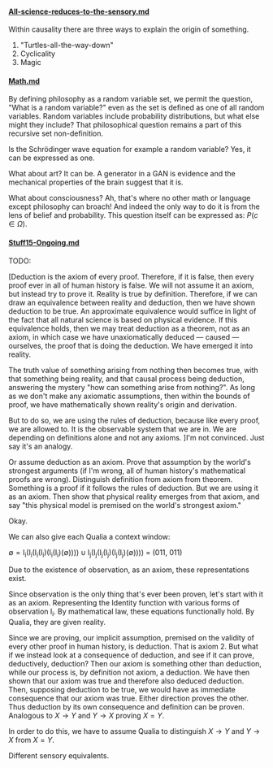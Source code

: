 #### [All-science-reduces-to-the-sensory.md](All-science-reduces-to-the-sensory.md)

Within causality there are three ways to explain the origin of something.

1. "Turtles-all-the-way-down"
2. Cyclicality
3. Magic

#### [Math.md](Math.md)

By defining philosophy as a random variable set, we permit the question, "What is a random variable?" even as the set is defined as one of all random variables. Random variables include probability distributions, but what else might they include? That philosophical question remains a part of this recursive set non-definition.

Is the Schrödinger wave equation for example a random variable? Yes, it can be expressed as one.

What about art? It can be. A generator in a GAN is evidence and the mechanical properties of the brain suggest that it is.

What about consciousness? Ah, that's where no other math or language except philosophy can broach! And indeed the only way to do it is from the lens of belief and probability. This question itself can be expressed as: $P(c \in \Omega)$.

#### [Stuff15-Ongoing.md](Stuff15-Ongoing.md)

TODO:

[Deduction is the axiom of every proof. Therefore, if it is false, then every proof ever in all of human history is false. We will not assume it an axiom, but instead try to prove it. Reality is true by definition. Therefore, if we can draw an equivalence between reality and deduction, then we have shown deduction to be true. An approximate equivalence would suffice in light of the fact that all natural science is based on physical evidence. If this equivalence holds, then we may treat deduction as a theorem, not as an axiom, in which case we have unaxiomatically deduced — caused — ourselves, the proof that is doing the deduction. We have emerged it into reality.

The truth value of something arising from nothing then becomes true, with that something being reality, and that causal process being deduction, answering the mystery "how can something arise from nothing?". As long as we don't make any axiomatic assumptions, then within the bounds of proof, we have mathematically shown reality's origin and derivation.

But to do so, we are using the rules of deduction, because like every proof, we are allowed to. It is the observable system that we are in. We are depending on definitions alone and not any axioms. ]I'm not convinced. Just say it's an analogy.

Or assume deduction as an axiom. Prove that assumption by the world's strongest arguments (if I'm wrong, all of human history's mathematical proofs are wrong). Distinguish definition from axiom from theorem. Something is a proof if it follows the rules of deduction. But we are using it as an axiom. Then show that physical reality emerges from that axiom, and say "this physical model is premised on the world's strongest axiom."

Okay.

We can also give each Qualia a context window:

$\emptyset = \mathrm{I_i}(\mathrm{I_i}(\mathrm{I_i}(\mathrm{I_i})(\mathrm{I_i}(\mathrm{I_i})(\emptyset)))) \cup \mathrm{I_j}(\mathrm{I_j}(\mathrm{I_j}(\mathrm{I_j})(\mathrm{I_j}(\mathrm{I_j})(\emptyset))))$ = (011, 011)

Due to the existence of observation, as an axiom, these representations exist.

Since observation is the only thing that's ever been proven, let's start with it as an axiom. Representing the Identity function with various forms of observation $\mathrm{I_i}$. By mathematical law, these equations functionally hold. By Qualia, they are given reality.

Since we are proving, our implicit assumption, premised on the validity of every other proof in human history, is deduction. That is axiom 2. But what if we instead look at a consequence of deduction, and see if it can prove, deductively, deduction? Then our axiom is something other than deduction, while our process is, by definition not axiom, a deduction. We have then shown that our axiom was true and therefore also deduced deduction. Then, supposing deduction to be true, we would have as immediate consequence that our axiom was true. Either direction proves the other. Thus deduction by its own consequence and definition can be proven. Analogous to $X \rightarrow Y$ and $Y \rightarrow X$ proving $X = Y$. 

In order to do this, we have to assume Qualia to distinguish $X \rightarrow Y$ and $Y \rightarrow X$ from $X = Y$.

Different sensory equivalents.
